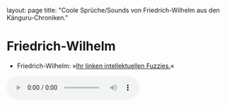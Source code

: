 layout: page
title: "Coole Sprüche/Sounds von Friedrich-Wilhelm aus den Känguru-Chroniken."

# Friedrich-Wilhelm

- Friedrich-Wilhelm: »[Ihr linken intellektuellen Fuzzies.](../files/fw-ihr_linken_intellektuellen_fuzzies.mp3)«

<audio controls><source src='../files/fw-ihr_linken_intellektuellen_fuzzies.mp3' type='audio/mpeg'></audio>

